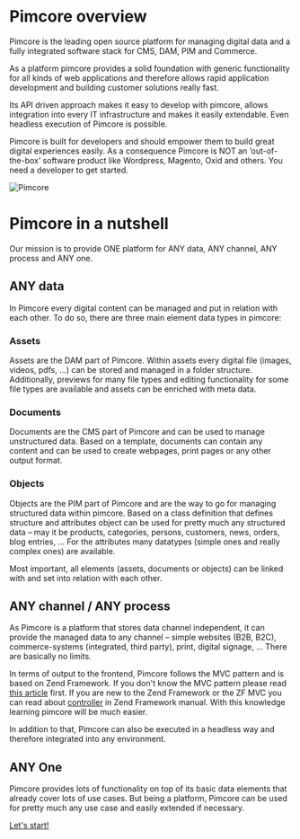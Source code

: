 # Pimcore overview
Pimcore is the leading open source platform for managing digital data and a fully integrated software stack for CMS, DAM, PIM 
and Commerce. 

As a platform pimcore provides a solid foundation with generic functionality for all kinds of web applications and therefore 
allows rapid application development and building customer solutions really fast. 

Its API driven approach makes it easy to develop with pimcore, allows integration into every IT infrastructure and makes it 
easily extendable. Even headless execution of Pimcore is possible. 

Pimcore is built for developers and should empower them to build great digital experiences easily. As a consequence Pimcore 
is NOT an ‘out-of-the-box’ software product like Wordpress, Magento, Oxid and others. You need a developer to get started. 

![Pimcore](/dev/img/pimcore_basis.png)


# Pimcore in a nutshell
Our mission is to provide ONE platform for ANY data, ANY channel, ANY process and ANY one. 


## ANY data 
In Pimcore every digital content can be managed and put in relation with each other. To do so, there are three main element 
data types in pimcore:

### Assets
Assets are the DAM part of Pimcore. Within assets every digital file (images, videos, pdfs, …) can be stored and managed in 
a folder structure. Additionally, previews for many file types and editing functionality for some file types are available and 
assets can be enriched with meta data. 


### Documents
Documents are the CMS part of Pimcore and can be used to manage unstructured data. Based on a template, documents can contain 
any content and can be used to create webpages, print pages or any other output format. 


### Objects
Objects are the PIM part of Pimcore and are the way to go for managing structured data within pimcore. Based on a class 
definition that defines structure and attributes object can be used for pretty much any structured data – may it be products, 
categories, persons, customers, news, orders, blog entries, … For the attributes many datatypes (simple ones and really 
complex ones) are available.  


Most important, all elements (assets, documents or objects) can be linked with and set into relation with each other.


## ANY channel / ANY process
As Pimcore is a platform that stores data channel independent, it can provide the managed data to any channel – simple 
websites (B2B, B2C), commerce-systems (integrated, third party), print, digital signage, … There are basically no limits. 

In terms of output to the frontend, Pimcore follows the MVC pattern and is based on Zend Framework. 
 If you don't know the MVC pattern please read [this article](http://en.wikipedia.org/wiki/Model%E2%80%93view%E2%80%93controller) 
 first.
If you are new to the Zend Framework or the ZF MVC you can read about 
[controller](http://framework.zend.com/manual/1.12/en/zend.controller.html) in Zend Framework manual. With this 
knowledge learning pimcore will be much easier.

In addition to that, Pimcore can also be executed in a headless way and therefore integrated into any environment. 


## ANY One 
Pimcore provides lots of functionality on top of its basic data elements that already cover lots of use cases. 
But being a platform, Pimcore can be used for pretty much any use case and easily extended if necessary. 



[Let's start!](!dev/Getting_Started)
